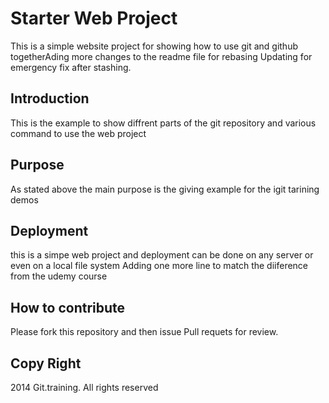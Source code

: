 # Starter Web Project

This is a simple website project for showing how to use git and github togetherAding more changes to the readme file for rebasing
Updating for emergency fix after stashing.

## Introduction
This is the example to show diffrent parts of the git repository and various command to use the web project
## Purpose
As stated above the main purpose is the giving example for the igit tarining demos
## Deployment
this is  a simpe web project and deployment can be done on any server or even on  a local file system
Adding one more line to match the diiference from the udemy course
## How to contribute
Please fork this repository and then issue Pull requets for review.

## Copy Right
 2014 Git.training. All rights reserved
 
 